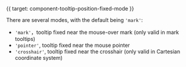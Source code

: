 {{ target: component-tooltip-position-fixed-mode }}

There are several modes, with the default being `'mark'`:

- `'mark'`，tooltip fixed near the mouse-over mark (only valid in mark tooltips)
- `'pointer'`, tooltip fixed near the mouse pointer
- `'crosshair'`, tooltip fixed near the crosshair (only valid in Cartesian coordinate system)
